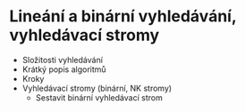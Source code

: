 # Lineání a binární vyhledávání, vyhledávací stromy

- Složitosti vyhledávání
- Krátký popis algoritmů
- Kroky
- Vyhledávací stromy (binární, NK stromy)
  - Sestavit binární vyhledávací strom
  